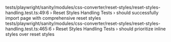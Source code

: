    tests/playwright/sanity/modules/css-converter/reset-styles/reset-styles-handling.test.ts:49:6 › Reset Styles Handling Tests › should successfully import page with comprehensive reset styles 
    tests/playwright/sanity/modules/css-converter/reset-styles/reset-styles-handling.test.ts:465:6 › Reset Styles Handling Tests › should prioritize inline styles over reset styles 
